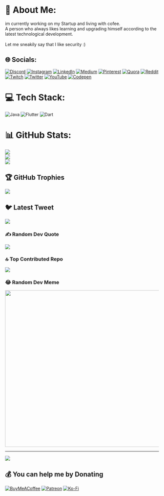# 💫 About Me:
im currently working on my Startup and living with cofee. <br>A person who always likes learning and upgrading himself according to the latest technological development.<br><br>Let me sneakily say that I like security :)


## 🌐 Socials:
[![Discord](https://img.shields.io/badge/Discord-%237289DA.svg?logo=discord&logoColor=white)](https://discord.gg/mohammad1q2w#5494) [![Instagram](https://img.shields.io/badge/Instagram-%23E4405F.svg?logo=Instagram&logoColor=white)](https://instagram.com/mohammad.dvlpr ) [![LinkedIn](https://img.shields.io/badge/LinkedIn-%230077B5.svg?logo=linkedin&logoColor=white)](https://linkedin.com/in/mohammadhosein-rezazadeh-844875182) [![Medium](https://img.shields.io/badge/Medium-12100E?logo=medium&logoColor=white)](https://medium.com/@https://medium.com/@mohammadhosein.tahbaz) [![Pinterest](https://img.shields.io/badge/Pinterest-%23E60023.svg?logo=Pinterest&logoColor=white)](https://pinterest.com/https://www.pinterest.com/mohammadhoseintahbaz/) [![Quora](https://img.shields.io/badge/Quora-%23B92B27.svg?logo=Quora&logoColor=white)](https://quora.com/profile/https://www.quora.com/profile/Mohammad-Tahbaz) [![Reddit](https://img.shields.io/badge/Reddit-%23FF4500.svg?logo=Reddit&logoColor=white)](https://reddit.com/user/https://www.reddit.com/user/koalamo13) [![Twitch](https://img.shields.io/badge/Twitch-%239146FF.svg?logo=Twitch&logoColor=white)](https://twitch.tv/koala86321) [![Twitter](https://img.shields.io/badge/Twitter-%231DA1F2.svg?logo=Twitter&logoColor=white)](https://twitter.com/https://twitter.com/googoolchooroom) [![YouTube](https://img.shields.io/badge/YouTube-%23FF0000.svg?logo=YouTube&logoColor=white)](https://youtube.com/@https://www.youtube.com/@mohammadtahbaz1917) [![Codepen](https://img.shields.io/badge/Codepen-000000?style=for-the-badge&logo=codepen&logoColor=white)](https://codepen.io/https://codepen.io/MSta8383) 

# 💻 Tech Stack:
![Java](https://img.shields.io/badge/java-%23ED8B00.svg?style=for-the-badge&logo=java&logoColor=white) ![Flutter](https://img.shields.io/badge/Flutter-%2302569B.svg?style=for-the-badge&logo=Flutter&logoColor=white) ![Dart](https://img.shields.io/badge/dart-%230175C2.svg?style=for-the-badge&logo=dart&logoColor=white)
# 📊 GitHub Stats:
![](https://github-readme-stats.vercel.app/api?username=mohammadhosein13637&theme=dark&hide_border=false&include_all_commits=true&count_private=true)<br/>
![](https://github-readme-streak-stats.herokuapp.com/?user=mohammadhosein13637&theme=dark&hide_border=false)<br/>
![](https://github-readme-stats.vercel.app/api/top-langs/?username=mohammadhosein13637&theme=dark&hide_border=false&include_all_commits=true&count_private=true&layout=compact)

## 🏆 GitHub Trophies
![](https://github-profile-trophy.vercel.app/?username=mohammadhosein13637&theme=radical&no-frame=false&no-bg=false&margin-w=4)

## 🐦 Latest Tweet
[![](https://gtce.itsvg.in/api?username=https://twitter.com/googoolchooroom)](https://github.com/VishwaGauravIn/github-twitter-card-embed)

### ✍️ Random Dev Quote
![](https://quotes-github-readme.vercel.app/api?type=horizontal&theme=radical)

### 🔝 Top Contributed Repo
![](https://github-contributor-stats.vercel.app/api?username=mohammadhosein13637&limit=5&theme=dark&combine_all_yearly_contributions=true)

### 😂 Random Dev Meme
<img src="https://rm.up.railway.app/" width="512px"/>

---
[![](https://visitcount.itsvg.in/api?id=mohammadhosein13637&icon=0&color=3)](https://visitcount.itsvg.in)

  ## 💰 You can help me by Donating
  [![BuyMeACoffee](https://img.shields.io/badge/Buy%20Me%20a%20Coffee-ffdd00?style=for-the-badge&logo=buy-me-a-coffee&logoColor=black)](https://buymeacoffee.com/https://www.buymeacoffee.com/koalago) [![Patreon](https://img.shields.io/badge/Patreon-F96854?style=for-the-badge&logo=patreon&logoColor=white)](https://patreon.com/patreon.com/koalago) [![Ko-Fi](https://img.shields.io/badge/Ko--fi-F16061?style=for-the-badge&logo=ko-fi&logoColor=white)](https://ko-fi.com/ko-fi.com/koalago) 

  
<!-- Proudly created with GPRM ( https://gprm.itsvg.in ) -->
